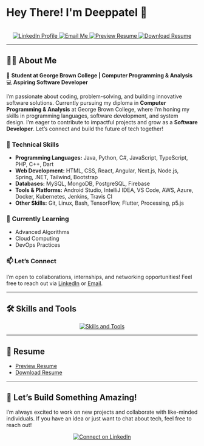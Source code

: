 # Hey There! I'm Deeppatel 👋  

<div align="center" id="header">

  <br>
  
  <!-- Social Links -->
  <a href="https://www.linkedin.com/in/deep-patel-a7181520b/">
    <img src="https://img.shields.io/badge/LinkedIn-blue?logo=linkedin&logoColor=white&style=for-the-badge" alt="LinkedIn Profile">
  </a>
  <a href="mailto:deeppatel9171@gmail.com">
    <img src="https://img.shields.io/badge/Email-D14836?style=for-the-badge&logo=gmail&logoColor=white" alt="Email Me">
  </a>
  <a href="https://github.com/Deeppatel91/Deeppatel91/blob/main/Deep-Patel.Resume%2C%2C%2C%2C..pdf">
    <img src="https://img.shields.io/badge/Preview-Resume-FF6C37?style=for-the-badge&logo=github&logoColor=white" alt="Preview Resume">
  </a>
  <a href="https://github.com/Deeppatel91/Deeppatel91/blob/main/Deep-Patel.Resume%2C%2C%2C%2C..pdf">
    <img src="https://img.shields.io/badge/Download-Resume-005571?style=for-the-badge&logo=github&logoColor=white" alt="Download Resume">
  </a>
</div>

---

## 👨‍💻 About Me  

🚀 **Student at George Brown College | Computer Programming & Analysis**  
💻 **Aspiring Software Developer**  

I’m passionate about coding, problem-solving, and building innovative software solutions. Currently pursuing my diploma in **Computer Programming & Analysis** at George Brown College, where I’m honing my skills in programming languages, software development, and system design. I’m eager to contribute to impactful projects and grow as a **Software Developer**. Let’s connect and build the future of tech together!  

### 🔧 **Technical Skills**  
- **Programming Languages:** Java, Python, C#, JavaScript, TypeScript, PHP, C++, Dart  
- **Web Development:** HTML, CSS, React, Angular, Next.js, Node.js, Spring, .NET, Tailwind, Bootstrap  
- **Databases:** MySQL, MongoDB, PostgreSQL, Firebase  
- **Tools & Platforms:** Android Studio, IntelliJ IDEA, VS Code, AWS, Azure, Docker, Kubernetes, Jenkins, Travis CI  
- **Other Skills:** Git, Linux, Bash, TensorFlow, Flutter, Processing, p5.js  

### 🌱 **Currently Learning**  
- Advanced Algorithms  
- Cloud Computing  
- DevOps Practices  

### 📫 **Let’s Connect**  
I’m open to collaborations, internships, and networking opportunities! Feel free to reach out via [LinkedIn](https://www.linkedin.com/in/deep-patel-a7181520b/) or [Email](mailto:deeppatel9171@gmail.com).

---

## 🛠️ Skills and Tools  

<div align="center" id="skill-icons">
  <a href="https://skillicons.dev">
    <img src="https://skillicons.dev/icons?i=java,python,js,ts,php,html,css,cpp,cs,react,angular,bootstrap,nextjs,nodejs,spring,dotnet,tailwind,androidstudio,idea,vscode,aws,azure,git,docker,kubernetes,kafka,jenkins,travis,postman,mysql,mongodb,postgresql,firebase,linux,bash,tensorflow,flutter,dart,processing,p5js" alt="Skills and Tools">
  </a>
</div>

---

## 📄 **Resume**  
- [Preview Resume](https://github.com/Deeppatel91/Deeppatel91/blob/main/Deep-Patel.Resume%2C%2C%2C%2C..pdf)  
- [Download Resume](https://github.com/Deeppatel91/Deeppatel91/blob/main/Deep-Patel.Resume%2C%2C%2C%2C..pdf)  

---

## 🚀 **Let’s Build Something Amazing!**  
I’m always excited to work on new projects and collaborate with like-minded individuals. If you have an idea or just want to chat about tech, feel free to reach out!  

<div align="center">
  <a href="https://www.linkedin.com/in/deep-patel-a7181520b/">
    <img src="https://img.shields.io/badge/Let's%20Connect-LinkedIn-blue?style=for-the-badge&logo=linkedin&logoColor=white" alt="Connect on LinkedIn">
  </a>
</div>
